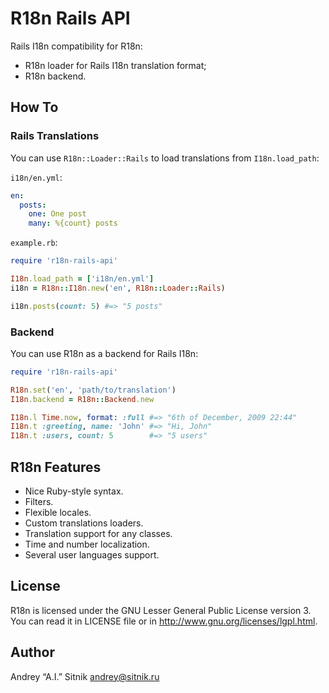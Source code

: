 # R18n Rails API

Rails I18n compatibility for R18n:
* R18n loader for Rails I18n translation format;
* R18n backend.

## How To

### Rails Translations

You can use `R18n::Loader::Rails` to load translations from `I18n.load_path`:

`i18n/en.yml`:

```yaml
en:
  posts:
    one: One post
    many: %{count} posts
```

`example.rb`:

```ruby
require 'r18n-rails-api'

I18n.load_path = ['i18n/en.yml']
i18n = R18n::I18n.new('en', R18n::Loader::Rails)

i18n.posts(count: 5) #=> "5 posts"
```

### Backend

You can use R18n as a backend for Rails I18n:

```ruby
require 'r18n-rails-api'

R18n.set('en', 'path/to/translation')
I18n.backend = R18n::Backend.new

I18n.l Time.now, format: :full #=> "6th of December, 2009 22:44"
I18n.t :greeting, name: 'John' #=> "Hi, John"
I18n.t :users, count: 5        #=> "5 users"
```

## R18n Features

* Nice Ruby-style syntax.
* Filters.
* Flexible locales.
* Custom translations loaders.
* Translation support for any classes.
* Time and number localization.
* Several user languages support.

## License

R18n is licensed under the GNU Lesser General Public License version 3.
You can read it in LICENSE file or in http://www.gnu.org/licenses/lgpl.html.

## Author

Andrey “A.I.” Sitnik <andrey@sitnik.ru>
